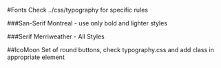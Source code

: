#Fonts
Check ../css/typography for specific rules

###San-Serif
Montreal - use only bold and lighter styles

###Serif
Merriweather - All Styles

##IcoMoon 
Set of round buttons, check typography.css and add class in appropriate element
